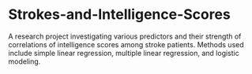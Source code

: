 # Strokes-and-Intelligence-Scores

A research project investigating various predictors and their strength of correlations of intelligence scores among stroke patients. Methods used include simple linear regression, multiple linear regression, and logistic modeling.
